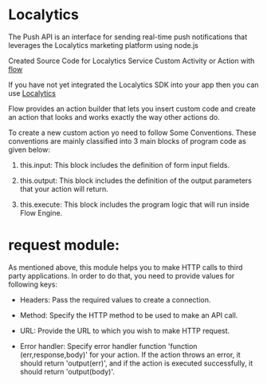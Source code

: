# Localytics
The Push API is an interface for sending real-time push notifications that leverages the Localytics marketing platform using node.js 

Created Source Code for Localytics Service Custom Activity or Action with [flow](https://flow.built.io/)

If you have not yet integrated the Localytics SDK into your app then you can use [Localytics](https://docs.localytics.com/dev/push-api.html#getting-started)

Flow provides an action builder that lets you insert custom code and create an action that looks and works exactly the way other actions do.

To create a new custom action yo need to follow Some Conventions.
These conventions are mainly classified into 3 main blocks of program code as given below:

1. this.input: This block includes the definition of form input fields.

2. this.output: This block includes the definition of the output parameters that your action will return.

3. this.execute: This block includes the program logic that will run inside Flow Engine.

 # request module: 
 
 As mentioned above, this module helps you to make HTTP calls to third party applications. In order to do that, you need to provide values for following keys:

- Headers: Pass the required values to create a connection.

- Method: Specify the HTTP method to be used to make an API call.

- URL: Provide the URL to which you wish to make HTTP request.

- Error handler: Specify error handler function 'function (err,response,body)' for your action. If the action throws an error, it should return 'output(err)', and if the action is executed successfully, it should return 'output(body)'.

